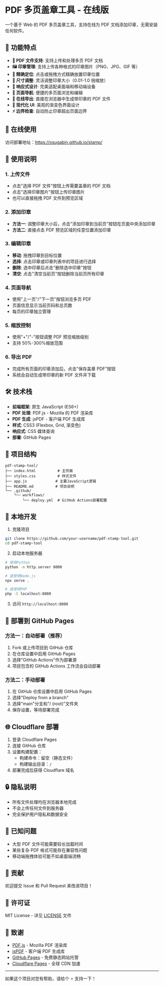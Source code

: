 # PDF 多页盖章工具 - 在线版

一个基于 Web 的 PDF 多页盖章工具，支持在线为 PDF 文档添加印章，无需安装任何软件。

## 🌟 功能特点

- **📄 PDF 文件支持**: 支持上传和处理多页 PDF 文档
- **🖼️ 印章管理**: 支持上传各种格式的印章图片（PNG、JPG、GIF 等）
- **🎯 精确定位**: 点击或拖拽方式精确放置印章位置
- **📏 尺寸调整**: 灵活调整印章大小（0.01-1.0 倍缩放）
- **📱 响应式设计**: 完美适配桌面端和移动端设备
- **🔄 页面导航**: 便捷的多页面浏览和编辑
- **💾 在线导出**: 直接在浏览器中生成带印章的 PDF 文件
- **🎨 现代化 UI**: 美观的渐变色界面设计
- **⚡ 边界检查**: 自动防止印章超出页面边界

## 🚀 在线使用

访问部署地址：https://osugabin.github.io/stamp/

## 📖 使用说明

### 1. 上传文件

- 点击"选择 PDF 文件"按钮上传需要盖章的 PDF 文档
- 点击"选择印章图片"按钮上传印章图片
- 也可以直接拖拽 PDF 文件到预览区域

### 2. 添加印章

- **方法一**: 调整印章大小后，点击"添加印章到当前页"按钮在页面中央添加印章
- **方法二**: 直接点击 PDF 预览区域的任意位置添加印章

### 3. 编辑印章

- **移动**: 拖拽印章到目标位置
- **选择**: 点击印章或印章列表中的项目进行选择
- **删除**: 选中印章后点击"删除选中印章"按钮
- **清空**: 点击"清空当前页"按钮删除当前页所有印章

### 4. 页面导航

- 使用"上一页"/"下一页"按钮浏览多页 PDF
- 页面信息显示当前页码和总页数
- 每页的印章独立管理

### 5. 缩放控制

- 使用"+"/"-"按钮调整 PDF 预览缩放级别
- 支持 50%-300%缩放范围

### 6. 导出 PDF

- 完成所有页面的印章添加后，点击"保存盖章 PDF"按钮
- 系统会自动生成带印章的新 PDF 文件并下载

## 🛠️ 技术栈

- **前端框架**: 原生 JavaScript (ES6+)
- **PDF 处理**: PDF.js - Mozilla 的 PDF 渲染库
- **PDF 生成**: jsPDF - 客户端 PDF 生成库
- **样式**: CSS3 (Flexbox, Grid, 渐变色)
- **响应式**: CSS 媒体查询
- **部署**: GitHub Pages

## 📁 项目结构

```
pdf-stamp-tool/
├── index.html          # 主页面
├── styles.css          # 样式文件
├── app.js             # 主要JavaScript逻辑
├── README.md          # 项目说明
└── .github/
    └── workflows/
        └── deploy.yml  # GitHub Actions部署配置
```

## 🔧 本地开发

1. 克隆项目

```bash
git clone https://github.com/your-username/pdf-stamp-tool.git
cd pdf-stamp-tool
```

2. 启动本地服务器

```bash
# 使用Python
python -m http.server 8000

# 或使用Node.js
npx serve .

# 或使用PHP
php -S localhost:8000
```

3. 访问 `http://localhost:8000`

## 🚀 部署到 GitHub Pages

### 方法一：自动部署（推荐）

1. Fork 或上传项目到 GitHub 仓库
2. 在仓库设置中启用 GitHub Pages
3. 选择"GitHub Actions"作为部署源
4. 项目包含的 GitHub Actions 工作流会自动部署

### 方法二：手动部署

1. 在 GitHub 仓库设置中启用 GitHub Pages
2. 选择"Deploy from a branch"
3. 选择"main"分支和"/ (root)"文件夹
4. 保存设置，等待部署完成

## 🌐 Cloudflare 部署

1. 登录 Cloudflare Pages
2. 连接 GitHub 仓库
3. 设置构建配置：
   - 构建命令：留空（静态文件）
   - 构建输出目录：`/`
4. 部署完成后获得 Cloudflare 域名

## 🔒 隐私说明

- 所有文件处理均在浏览器本地完成
- 不会上传任何文件到服务器
- 完全保护用户隐私和数据安全

## 🐛 已知问题

- 大型 PDF 文件可能需要较长加载时间
- 某些复杂 PDF 格式可能存在兼容性问题
- 移动端拖拽体验可能不如桌面端流畅

## 🤝 贡献

欢迎提交 Issue 和 Pull Request 来改进项目！

## 📄 许可证

MIT License - 详见 [LICENSE](LICENSE) 文件

## 🙏 致谢

- [PDF.js](https://mozilla.github.io/pdf.js/) - Mozilla PDF 渲染库
- [jsPDF](https://github.com/parallax/jsPDF) - 客户端 PDF 生成库
- [GitHub Pages](https://pages.github.com/) - 免费静态网站托管
- [Cloudflare Pages](https://pages.cloudflare.com/) - 全球 CDN 加速

---

如果这个项目对您有帮助，请给个 ⭐️ 支持一下！
